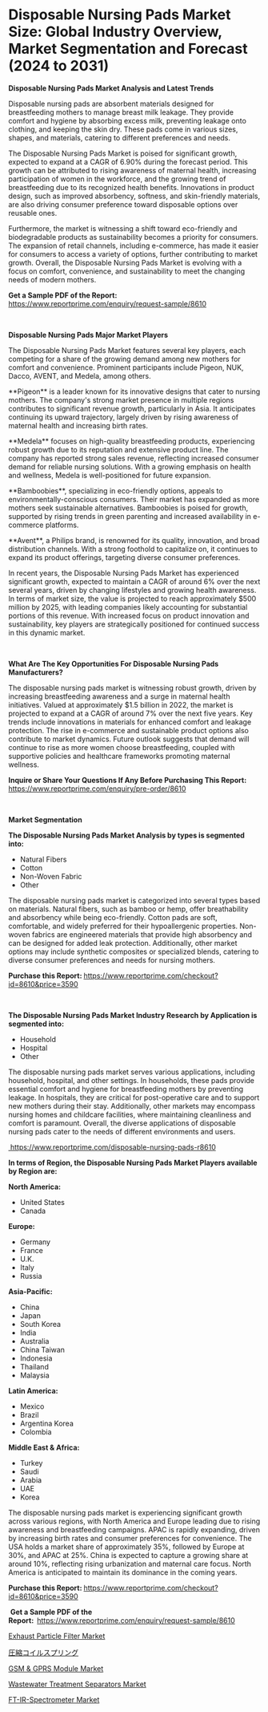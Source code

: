 <p><h1>Disposable Nursing Pads Market Size: Global Industry Overview, Market Segmentation and Forecast (2024 to 2031)</h1></p><p><strong>Disposable Nursing Pads Market Analysis and Latest Trends</strong></p>
<p><p>Disposable nursing pads are absorbent materials designed for breastfeeding mothers to manage breast milk leakage. They provide comfort and hygiene by absorbing excess milk, preventing leakage onto clothing, and keeping the skin dry. These pads come in various sizes, shapes, and materials, catering to different preferences and needs.</p><p>The Disposable Nursing Pads Market is poised for significant growth, expected to expand at a CAGR of 6.90% during the forecast period. This growth can be attributed to rising awareness of maternal health, increasing participation of women in the workforce, and the growing trend of breastfeeding due to its recognized health benefits. Innovations in product design, such as improved absorbency, softness, and skin-friendly materials, are also driving consumer preference toward disposable options over reusable ones.</p><p>Furthermore, the market is witnessing a shift toward eco-friendly and biodegradable products as sustainability becomes a priority for consumers. The expansion of retail channels, including e-commerce, has made it easier for consumers to access a variety of options, further contributing to market growth. Overall, the Disposable Nursing Pads Market is evolving with a focus on comfort, convenience, and sustainability to meet the changing needs of modern mothers.</p></p>
<p><strong>Get a Sample PDF of the Report:&nbsp;</strong> <a href="https://www.reportprime.com/enquiry/request-sample/8610">https://www.reportprime.com/enquiry/request-sample/8610</a></p>
<p>&nbsp;</p>
<p><strong>Disposable Nursing Pads Major Market Players</strong></p>
<p><p>The Disposable Nursing Pads Market features several key players, each competing for a share of the growing demand among new mothers for comfort and convenience. Prominent participants include Pigeon, NUK, Dacco, AVENT, and Medela, among others.</p><p>**Pigeon** is a leader known for its innovative designs that cater to nursing mothers. The company's strong market presence in multiple regions contributes to significant revenue growth, particularly in Asia. It anticipates continuing its upward trajectory, largely driven by rising awareness of maternal health and increasing birth rates.</p><p>**Medela** focuses on high-quality breastfeeding products, experiencing robust growth due to its reputation and extensive product line. The company has reported strong sales revenue, reflecting increased consumer demand for reliable nursing solutions. With a growing emphasis on health and wellness, Medela is well-positioned for future expansion.</p><p>**Bamboobies**, specializing in eco-friendly options, appeals to environmentally-conscious consumers. Their market has expanded as more mothers seek sustainable alternatives. Bamboobies is poised for growth, supported by rising trends in green parenting and increased availability in e-commerce platforms.</p><p>**Avent**, a Philips brand, is renowned for its quality, innovation, and broad distribution channels. With a strong foothold to capitalize on, it continues to expand its product offerings, targeting diverse consumer preferences.</p><p>In recent years, the Disposable Nursing Pads Market has experienced significant growth, expected to maintain a CAGR of around 6% over the next several years, driven by changing lifestyles and growing health awareness. In terms of market size, the value is projected to reach approximately $500 million by 2025, with leading companies likely accounting for substantial portions of this revenue. With increased focus on product innovation and sustainability, key players are strategically positioned for continued success in this dynamic market.</p></p>
<p>&nbsp;</p>
<p><strong>What Are The Key Opportunities For Disposable Nursing Pads Manufacturers?</strong></p>
<p><p>The disposable nursing pads market is witnessing robust growth, driven by increasing breastfeeding awareness and a surge in maternal health initiatives. Valued at approximately $1.5 billion in 2022, the market is projected to expand at a CAGR of around 7% over the next five years. Key trends include innovations in materials for enhanced comfort and leakage protection. The rise in e-commerce and sustainable product options also contribute to market dynamics. Future outlook suggests that demand will continue to rise as more women choose breastfeeding, coupled with supportive policies and healthcare frameworks promoting maternal wellness.</p></p>
<p><strong>Inquire or Share Your Questions If Any Before Purchasing This Report:</strong> <a href="https://www.reportprime.com/enquiry/pre-order/8610">https://www.reportprime.com/enquiry/pre-order/8610</a></p>
<p>&nbsp;</p>
<p><strong>Market Segmentation</strong></p>
<p><strong>The Disposable Nursing Pads Market Analysis by types is segmented into:</strong></p>
<p><ul><li>Natural Fibers</li><li>Cotton</li><li>Non-Woven Fabric</li><li>Other</li></ul></p>
<p><p>The disposable nursing pads market is categorized into several types based on materials. Natural fibers, such as bamboo or hemp, offer breathability and absorbency while being eco-friendly. Cotton pads are soft, comfortable, and widely preferred for their hypoallergenic properties. Non-woven fabrics are engineered materials that provide high absorbency and can be designed for added leak protection. Additionally, other market options may include synthetic composites or specialized blends, catering to diverse consumer preferences and needs for nursing mothers.</p></p>
<p><strong>Purchase this Report:&nbsp;</strong><a href="https://www.reportprime.com/checkout?id=8610&price=3590">https://www.reportprime.com/checkout?id=8610&price=3590</a></p>
<p>&nbsp;</p>
<p><strong>The Disposable Nursing Pads Market Industry Research by Application is segmented into:</strong></p>
<p><ul><li>Household</li><li>Hospital</li><li>Other</li></ul></p>
<p><p>The disposable nursing pads market serves various applications, including household, hospital, and other settings. In households, these pads provide essential comfort and hygiene for breastfeeding mothers by preventing leakage. In hospitals, they are critical for post-operative care and to support new mothers during their stay. Additionally, other markets may encompass nursing homes and childcare facilities, where maintaining cleanliness and comfort is paramount. Overall, the diverse applications of disposable nursing pads cater to the needs of different environments and users.</p></p>
<p><a href="https://www.reportprime.com/disposable-nursing-pads-r8610">&nbsp;https://www.reportprime.com/disposable-nursing-pads-r8610</a></p>
<p><strong>In terms of Region, the Disposable Nursing Pads Market Players available by Region are:</strong></p>
<p>
    <p> <strong> North America: </strong>
        <ul>
            <li>United States</li>
            <li>Canada</li>
        </ul>
        </p> 
    <p> <strong> Europe: </strong>
        <ul>
            <li>Germany</li>
            <li>France</li>
            <li>U.K.</li>
            <li>Italy</li>
            <li>Russia</li>
        </ul>
        </p> 
    <p> <strong> Asia-Pacific: </strong>
        <ul>
            <li>China</li>
            <li>Japan</li>
            <li>South Korea</li>
            <li>India</li>
            <li>Australia</li>
            <li>China Taiwan</li>
            <li>Indonesia</li>
            <li>Thailand</li>
            <li>Malaysia</li>
        </ul>
        </p> 
    <p> <strong> Latin America: </strong>
        <ul>
            <li>Mexico</li>
            <li>Brazil</li>
            <li>Argentina Korea</li>
            <li>Colombia</li>
        </ul>
        </p> 
    <p> <strong> Middle East & Africa: </strong>
        <ul>
            <li>Turkey</li>
            <li>Saudi</li>
            <li>Arabia</li>
            <li>UAE</li>
            <li>Korea</li>
        </ul>
    </p>
    </p>
<p><p>The disposable nursing pads market is experiencing significant growth across various regions, with North America and Europe leading due to rising awareness and breastfeeding campaigns. APAC is rapidly expanding, driven by increasing birth rates and consumer preferences for convenience. The USA holds a market share of approximately 35%, followed by Europe at 30%, and APAC at 25%. China is expected to capture a growing share at around 10%, reflecting rising urbanization and maternal care focus. North America is anticipated to maintain its dominance in the coming years.</p></p>
<p><strong>Purchase this Report: </strong><a href="https://www.reportprime.com/checkout?id=8610&price=3590">https://www.reportprime.com/checkout?id=8610&price=3590</a></p>
<p>&nbsp;<strong>Get a Sample PDF of the Report:&nbsp;&nbsp;</strong><a href="https://www.reportprime.com/enquiry/request-sample/8610">https://www.reportprime.com/enquiry/request-sample/8610</a></p>
<p><strong></strong></p>
<p><p><a href="https://www.linkedin.com/pulse/exhaust-particle-filter-market-research-report-forecast-5z0ke?trackingId=NfyWVn8CQX2B0G8%2FH6y7SA%3D%3D">Exhaust Particle Filter Market</a></p><p><a href="https://medium.com/@marlanamarvn/%E5%9C%A7%E7%B8%AE%E3%82%B3%E3%82%A4%E3%83%AB%E3%82%B9%E3%83%97%E3%83%AA%E3%83%B3%E3%82%B0%E5%B8%82%E5%A0%B4%E3%82%B7%E3%82%A7%E3%82%A2%E3%81%A8%E7%AB%B6%E4%BA%89%E7%92%B0%E5%A2%83%E3%81%AB%E9%96%A2%E3%81%99%E3%82%8B%E6%B4%9E%E5%AF%9F-2024%E5%B9%B4%E3%81%8B%E3%82%892031%E5%B9%B4%E3%81%BE%E3%81%A7%E3%81%AE%E6%9C%9F%E9%96%93-1c4cc259dbcf">圧縮コイルスプリング</a></p><p><a href="https://issuu.com/reportprime-2/docs/gsm-gprs-module-market-size-2030.pp_249463b54dfebf">GSM & GPRS Module Market</a></p><p><a href="https://medium.com/@usopmask_4716/the-global-wastewater-treatment-separators-market-is-at-the-forefront-of-innovation-driving-626a7d5f780c">Wastewater Treatment Separators Market</a></p><p><a href="https://issuu.com/reportprime-2/docs/ft-ir-spectrometer-market-size-2030_18da82d3fafab5">FT-IR-Spectrometer Market</a></p></p>